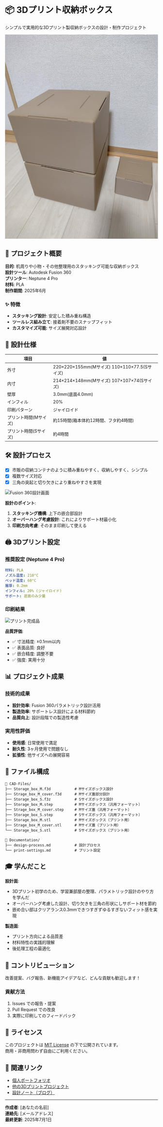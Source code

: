 # 📦 3Dプリント収納ボックス

シンプルで実用的な3Dプリント製収納ボックスの設計・制作プロジェクト

![メイン画像](Images/IMG_20250630_092257031.jpg)

## 🎯 プロジェクト概要

**目的**: 机周りや小物・その他整理用のスタッキング可能な収納ボックス  
**設計ツール**: Autodesk Fusion 360  
**プリンター**: Neptune 4 Pro  
**材料**: PLA  
**制作期間**: 2025年6月

### ✨ 特徴
- **スタッキング設計**: 安定した積み重ね構造
- **ツールレス組み立て**: 接着剤不要のスナップフィット
- **カスタマイズ可能**: サイズ展開対応設計

## 📐 設計仕様

| 項目 | 値 |
|------|-----|
| 外寸 | 220×220×155mm(Mサイズ) 110×110×77.5(Sサイズ) |
| 内寸 | 214×214×148mm(Mサイズ) 107×107×74(Sサイズ) |
| 壁厚 | 3.0mm(底面4.0mm) |
| インフィル | 20% |
| 印刷パターン | ジャイロイド |
| プリント時間(Mサイズ) | 約15時間(箱本体約12時間、フタ約4時間) |
| プリント時間(Sサイズ) | 約4時間 |

## 🛠️ 設計プロセス

- [x] 市販の収納コンテナのように積み重ねやすく、収納しやすく、シンプル
- [x] 複数サイズ対応
- [x] 三角の突起と切り欠きにより重ねやすさを実現

![Fusion 360設計画面](Images/renders/fusion360-design.png)

**設計のポイント**:
1. **スタッキング機構**: 上下の嵌合部設計
2. **オーバーハング考慮設計**: これによりサポート材最小化
4. **印刷方向考慮**: そのまま印刷して使える


## 🖨️ 3Dプリント設定

### 推奨設定 (Neptune 4 Pro)
```yaml
材料: PLA
ノズル温度: 210°C
ベッド温度: 60°C
層厚: 0.2mm
インフィル: 20% (ジャイロイド)
サポート: 底面のみ少量
```

### 印刷結果
![プリント完成品](Images/photos/printed-parts.jpg)

**品質評価**:
- ✅ 寸法精度: ±0.1mm以内
- ✅ 表面品質: 良好
- ✅ 嵌合精度: 調整不要
- ✅ 強度: 実用十分

## 📊 プロジェクト成果

### 技術的成果
- **設計効率**: Fusion 360パラメトリック設計活用
- **製造効率**: サポートレス設計による材料節約
- **品質向上**: 設計段階での製造性考慮

### 実用性評価
- **使用感**: 日常使用で満足
- **耐久性**: 3ヶ月使用で問題なし
- **拡張性**: 他サイズへの展開容易


## 📁 ファイル構成

```
📁 CAD-Files/
├── Storage_box_M.f3d           # Mサイズボックス設計
├── Strage_box_M_cover.f3d      # Mサイズ蓋部分設計  
├── Storage_box_S.f3z           # Sサイズボックス設計
├── Storage_box_M.step          # Mサイズボックス（汎用フォーマット）
├── Strage_box_M_cover.step     # Mサイズ蓋（汎用フォーマット）
├── Storage_box_S.step          # Sサイズボックス（汎用フォーマット）
├── Storage_box_M.stl           # Mサイズボックス（プリント用）
├── Strage_box_M_cover.stl      # Mサイズ蓋（プリント用）
└── Storage_box_S.stl           # Sサイズボックス（プリント用）

📁 Documentation/
├── design-process.md           # 設計プロセス
└── print-settings.md           # プリント設定
```

## 🎓 学んだこと

**設計面**:
- 3Dプリント初学のため、学習兼部屋の整理、パラメトリック設計のやり方を学んだ
- オーバーハング考慮した設計、切り欠きを三角の形状にしサポート材を節約
- 嵌め合い部はクリアランス0.3mmできつすぎずゆるすぎないフィット感を実現

**製造面**:
- プリント方向による品質差
- 材料特性の実践的理解
- 後処理工程の最適化

## 🤝 コントリビューション

改善提案、バグ報告、新機能アイデアなど、どんな貢献も歓迎します！

### 貢献方法
1. Issues での報告・提案
2. Pull Request での改良
3. 実際に印刷してのフィードバック

## 📄 ライセンス

このプロジェクトは [MIT License](LICENSE) の下で公開されています。  
商用・非商用問わず自由にご利用ください。

## 🔗 関連リンク

- [個人ポートフォリオ](https://github.com/username)
- [他の3Dプリントプロジェクト](https://github.com/username/3d-projects)
- [設計ノート（ブログ）](https://blog.example.com/3d-design)

---

**作成者**: [あなたの名前]  
**連絡先**: [メールアドレス]  
**最終更新**: 2025年7月1日
